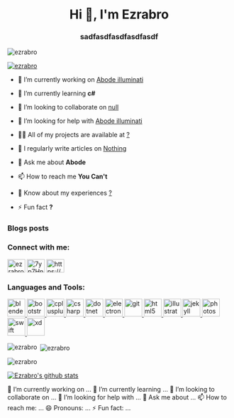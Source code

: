 <h1 align="center">Hi 👋, I'm Ezrabro</h1>
<h3 align="center">sadfasdfasdfasdfasdf</h3>

<p align="left"> <img src="https://komarev.com/ghpvc/?username=ezrabro&label=Profile%20views&color=ff0000&style=flat" alt="ezrabro" /> </p>

<p align="left"> <a href="https://github.com/ryo-ma/github-profile-trophy"><img src="https://github-profile-trophy.vercel.app/?username=ezrabro" alt="ezrabro" /></a> </p>

- 🔭 I’m currently working on [Abode illuminati](null)

- 🌱 I’m currently learning **c#**

- 👯 I’m looking to collaborate on [null](null)

- 🤝 I’m looking for help with [Abode illuminati](null)

- 👨‍💻 All of my projects are available at [?](?)

- 📝 I regularly write articles on [Nothing](Nothing)

- 💬 Ask me about **Abode**

- 📫 How to reach me **You Can't**

- 📄 Know about my experiences [?](?)

- ⚡ Fun fact **?**

### Blogs posts
<!-- BLOG-POST-LIST:START -->
<!-- BLOG-POST-LIST:END -->

<h3 align="left">Connect with me:</h3>
<p align="left">
<a href="https://www.youtube.com/c/ezrabro" target="blank"><img align="center" src="https://cdn.jsdelivr.net/npm/simple-icons@3.0.1/icons/youtube.svg" alt="ezrabro" height="30" width="40" /></a>
<a href="https://discord.gg/7yp7HnzZkf" target="blank"><img align="center" src="https://cdn.jsdelivr.net/npm/simple-icons@3.0.1/icons/discord.svg" alt="7yp7HnzZkf" height="30" width="40" /></a>
<a href="/https://www.aparat.com/rss/heobrine" target="blank"><img align="center" src="https://cdn.jsdelivr.net/npm/simple-icons@3.0.1/icons/rss.svg" alt="https://www.aparat.com/rss/heobrine" height="30" width="40" /></a>
</p>

<h3 align="left">Languages and Tools:</h3>
<p align="left"> <a href="https://www.blender.org/" target="_blank"> <img src="https://download.blender.org/branding/community/blender_community_badge_white.svg" alt="blender" width="40" height="40"/> </a> <a href="https://getbootstrap.com" target="_blank"> <img src="https://devicons.github.io/devicon/devicon.git/icons/bootstrap/bootstrap-plain.svg" alt="bootstrap" width="40" height="40"/> </a> <a href="https://www.w3schools.com/cpp/" target="_blank"> <img src="https://devicons.github.io/devicon/devicon.git/icons/cplusplus/cplusplus-original.svg" alt="cplusplus" width="40" height="40"/> </a> <a href="https://www.w3schools.com/cs/" target="_blank"> <img src="https://devicons.github.io/devicon/devicon.git/icons/csharp/csharp-original.svg" alt="csharp" width="40" height="40"/> </a> <a href="https://dotnet.microsoft.com/" target="_blank"> <img src="https://devicons.github.io/devicon/devicon.git/icons/dot-net/dot-net-original-wordmark.svg" alt="dotnet" width="40" height="40"/> </a> <a href="https://www.electronjs.org" target="_blank"> <img src="https://devicons.github.io/devicon/devicon.git/icons/electron/electron-original.svg" alt="electron" width="40" height="40"/> </a> <a href="https://git-scm.com/" target="_blank"> <img src="https://www.vectorlogo.zone/logos/git-scm/git-scm-icon.svg" alt="git" width="40" height="40"/> </a> <a href="https://www.w3.org/html/" target="_blank"> <img src="https://devicons.github.io/devicon/devicon.git/icons/html5/html5-original-wordmark.svg" alt="html5" width="40" height="40"/> </a> <a href="https://www.adobe.com/in/products/illustrator.html" target="_blank"> <img src="https://www.vectorlogo.zone/logos/adobe_illustrator/adobe_illustrator-icon.svg" alt="illustrator" width="40" height="40"/> </a> <a href="https://jekyllrb.com/" target="_blank"> <img src="https://www.vectorlogo.zone/logos/jekyllrb/jekyllrb-icon.svg" alt="jekyll" width="40" height="40"/> </a> <a href="https://www.photoshop.com/en" target="_blank"> <img src="https://devicons.github.io/devicon/devicon.git/icons/photoshop/photoshop-plain.svg" alt="photoshop" width="40" height="40"/> </a> <a href="https://developer.apple.com/swift/" target="_blank"> <img src="https://devicons.github.io/devicon/devicon.git/icons/swift/swift-original-wordmark.svg" alt="swift" width="40" height="40"/> </a> <a href="https://www.adobe.com/products/xd.html" target="_blank"> <img src="https://cdn.worldvectorlogo.com/logos/adobe-xd.svg" alt="xd" width="40" height="40"/> </a> </p>

<p><img align="left" src="https://github-readme-stats.vercel.app/api/top-langs?username=ezrabro&show_icons=true&theme=tokyonight&hide_border=true&locale=en&layout=compact" alt="ezrabro" /></p>

<p>&nbsp;<img align="center" src="https://github-readme-stats.vercel.app/api?username=ezrabro&show_icons=true&theme=tokyonight&hide_border=true&locale=en" alt="ezrabro" /></p>

<p><img align="center" src="https://github-readme-streak-stats.herokuapp.com/?user=ezrabro&theme=dark" alt="ezrabro" /></p>



[![Ezrabro's github stats](https://github-readme-stats.vercel.app/api?username=Ezrabro&show_icons=true&theme=dracula)](Ezrabro.github.io)


 🔭 I’m currently working on ...
 🌱 I’m currently learning ...
 👯 I’m looking to collaborate on ...
 🤔 I’m looking for help with ...
 💬 Ask me about ...
 📫 How to reach me: ...
 😄 Pronouns: ...
 ⚡ Fun fact: ...

